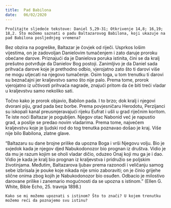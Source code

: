 ```yaml
---
title:  Pad Babilona
date:   06/02/2020
---
```


`Pročitajte sljedeće tekstove: Daniel 5,29-31; Otkrivenje 14,8; 16,19; 18,2. Što možemo saznati o padu Baltazarovog Babilona, koji ukazuje na pad Babilona posljednjeg vremena?`

Bez obzira na pogreške, Baltazar je čovjek od riječi. Usprkos lošim vijestima, on je zadovoljan Danielovim tumačenjem i zato daruje proroku obećane darove. Priznajući da je Danielova poruka istinita, čini se da kralj prešutno potvrđuje da Danielov Bog postoji. Zanimljivo je da Daniel sada prihvaća darove koje je prethodno odbio, vjerojatno zato što ti darovi više ne mogu utjecati na njegovo tumačenje. Osim toga, u tom trenutku ti darovi su beznačajni jer kraljevstvo samo što nije palo. Prema tome, prorok vjerojatno iz učtivosti prihvaća nagrade, znajući pritom da će biti treći vladar u kraljevstvu samo nekoliko sati.

Točno kako je prorok objavio, Babilon pada. I to brzo; dok kralj i njegovi dvorani piju, grad pada bez borbe. Prema povjesničaru Herodotu, Perzijanci su iskopali kanal preusmjeravajući rijeku Eufrat i ušli u grad riječnim koritom. Te iste noći Baltazar je pogubljen. Njegov otac Nabonid već je napustio grad, a poslije se predao novim vladarima. Prema tome, najvećem kraljevstvu koje je ljudski rod do tog trenutka poznavao došao je kraj. Više nije bilo Babilona, zlatne glave.

“Baltazaru su dane brojne prilike da upozna Boga i vrši Njegovu volju. Bio je svjedok kada je njegov djed Nabukodonozor bio prognan iz društva. Vidio je da mu je razum kojim se oholi vladar dičio, oduzeo Onaj koji mu ga je i dao. Vidio je kada je kralj bio prognan iz kraljevstva i pridružio se poljskim životinjama. Međutim, Baltazarova ljubav prema razonodi i veličanju samog sebe izbrisala je pouke koje nikada nije smio zaboraviti; on je činio grijehe slične onima zbog kojih je Nabukodonozor bio osuđen. Odbacio je milostivo darovane prilike i zanemario mogućnosti da se upozna s istinom.” (Ellen G. White, Bible Echo, 25. travnja 1898.)

`Kako se mi možemo upoznati s istinom? Što to znači? U kojem trenutku možemo reći da poznajemo svu istinu?`
